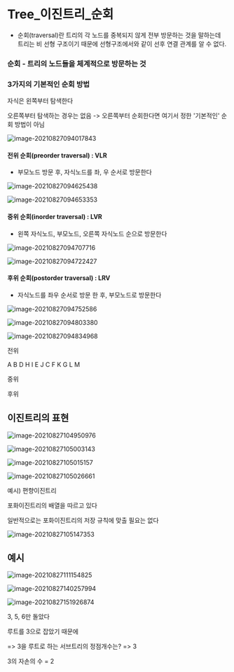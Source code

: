 # Tree\_이진트리_순회

- 순회(traversal)란 트리의 각 노드를 중복되지 않게 전부 방문하는 것을 말하는데 트리는 비 선형 구조이기 때문에 선형구조에서와 같이 선후 연결 관계를 알 수 없다.





### 순회 - 트리의 노드들을 체계적으로 방문하는 것



### 3가지의 기본적인 순회 방법

자식은 왼쪽부터 탐색한다

오른쪽부터 탐색하는 경우는 없음 -> 오른쪽부터 순회한다면 여기서 정한 '기본적인' 순회 방법이 아님 

![image-20210827094017843](photo/image-20210827094017843.png)

#### 전위 순회(preorder traversal) : VLR

- 부모노드 방문 후, 자식노드를 좌, 우 순서로 방문한다

![image-20210827094625438](photo/image-20210827094625438.png)

![image-20210827094653353](photo/image-20210827094653353.png)



#### 중위 순회(inorder traversal) : LVR

- 왼쪽 자식노드, 부모노드, 오른쪽 자식노드 순으로 방문한다

![image-20210827094707716](photo/image-20210827094707716.png)

![image-20210827094722427](photo/image-20210827094722427.png)

#### 후위 순회(postorder traversal) : LRV

- 자식노드를 좌우 순서로 방문 한 후, 부모노드로 방문한다

![image-20210827094752586](photo/image-20210827094752586.png)

![image-20210827094803380](photo/image-20210827094803380.png)





![image-20210827094834968](photo/image-20210827094834968.png)

전위

A B D H I E J C F K G L M

중위



후위







## 이진트리의 표현

![image-20210827104950976](photo/image-20210827104950976.png)

![image-20210827105003143](photo/image-20210827105003143.png)



![image-20210827105015157](photo/image-20210827105015157.png)



![image-20210827105026661](photo/image-20210827105026661.png)

예시) 편향이진트리

포화이진트리의 배열을 따르고 있다

일반적으로는 포화이진트리의 저장 규칙에 맞출 필요는 없다

![image-20210827105147353](photo/image-20210827105147353.png)















## 예시

![image-20210827111154825](photo/image-20210827111154825.png)

![image-20210827140257994](photo/image-20210827140257994.png)

![image-20210827151926874](photo/image-20210827151926874.png)

3, 5, 6만 돌았다

루트를 3으로 잡았기 때문에

=> 3을 루트로 하는 서브트리의 정점개수는? => 3

3의 자손의 수 = 2

